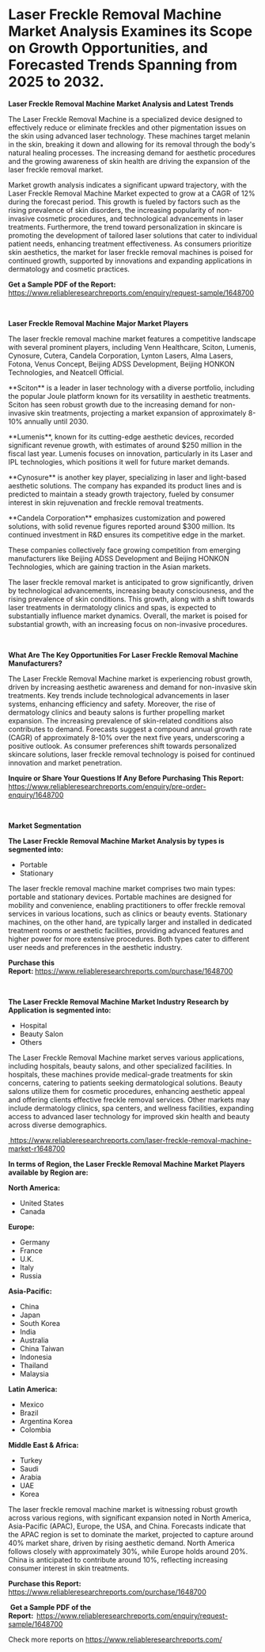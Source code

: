 <p><h1>Laser Freckle Removal Machine Market Analysis Examines its Scope on Growth Opportunities, and Forecasted Trends Spanning from 2025 to 2032.</h1></p><p><strong>Laser Freckle Removal Machine Market Analysis and Latest Trends</strong></p>
<p><p>The Laser Freckle Removal Machine is a specialized device designed to effectively reduce or eliminate freckles and other pigmentation issues on the skin using advanced laser technology. These machines target melanin in the skin, breaking it down and allowing for its removal through the body's natural healing processes. The increasing demand for aesthetic procedures and the growing awareness of skin health are driving the expansion of the laser freckle removal market.</p><p>Market growth analysis indicates a significant upward trajectory, with the Laser Freckle Removal Machine Market expected to grow at a CAGR of 12% during the forecast period. This growth is fueled by factors such as the rising prevalence of skin disorders, the increasing popularity of non-invasive cosmetic procedures, and technological advancements in laser treatments. Furthermore, the trend toward personalization in skincare is promoting the development of tailored laser solutions that cater to individual patient needs, enhancing treatment effectiveness. As consumers prioritize skin aesthetics, the market for laser freckle removal machines is poised for continued growth, supported by innovations and expanding applications in dermatology and cosmetic practices.</p></p>
<p><strong>Get a Sample PDF of the Report:&nbsp;</strong> <a href="https://www.reliableresearchreports.com/enquiry/request-sample/1648700?utm_campaign=2286&utm_medium=2&utm_source=Github&utm_content=ia&utm_term=05032025&utm_id=laser-freckle-removal-machine">https://www.reliableresearchreports.com/enquiry/request-sample/1648700</a></p>
<p>&nbsp;</p>
<p><strong>Laser Freckle Removal Machine Major Market Players</strong></p>
<p><p>The laser freckle removal machine market features a competitive landscape with several prominent players, including Venn Healthcare, Sciton, Lumenis, Cynosure, Cutera, Candela Corporation, Lynton Lasers, Alma Lasers, Fotona, Venus Concept, Beijing ADSS Development, Beijing HONKON Technologies, and Neatcell Official.</p><p>**Sciton** is a leader in laser technology with a diverse portfolio, including the popular Joule platform known for its versatility in aesthetic treatments. Sciton has seen robust growth due to the increasing demand for non-invasive skin treatments, projecting a market expansion of approximately 8-10% annually until 2030.</p><p>**Lumenis**, known for its cutting-edge aesthetic devices, recorded significant revenue growth, with estimates of around $250 million in the fiscal last year. Lumenis focuses on innovation, particularly in its Laser and IPL technologies, which positions it well for future market demands.</p><p>**Cynosure** is another key player, specializing in laser and light-based aesthetic solutions. The company has expanded its product lines and is predicted to maintain a steady growth trajectory, fueled by consumer interest in skin rejuvenation and freckle removal treatments.</p><p>**Candela Corporation** emphasizes customization and powered solutions, with solid revenue figures reported around $300 million. Its continued investment in R&D ensures its competitive edge in the market.</p><p>These companies collectively face growing competition from emerging manufacturers like Beijing ADSS Development and Beijing HONKON Technologies, which are gaining traction in the Asian markets. </p><p>The laser freckle removal market is anticipated to grow significantly, driven by technological advancements, increasing beauty consciousness, and the rising prevalence of skin conditions. This growth, along with a shift towards laser treatments in dermatology clinics and spas, is expected to substantially influence market dynamics. Overall, the market is poised for substantial growth, with an increasing focus on non-invasive procedures.</p></p>
<p>&nbsp;</p>
<p><strong>What Are The Key Opportunities For Laser Freckle Removal Machine Manufacturers?</strong></p>
<p><p>The Laser Freckle Removal Machine market is experiencing robust growth, driven by increasing aesthetic awareness and demand for non-invasive skin treatments. Key trends include technological advancements in laser systems, enhancing efficiency and safety. Moreover, the rise of dermatology clinics and beauty salons is further propelling market expansion. The increasing prevalence of skin-related conditions also contributes to demand. Forecasts suggest a compound annual growth rate (CAGR) of approximately 8-10% over the next five years, underscoring a positive outlook. As consumer preferences shift towards personalized skincare solutions, laser freckle removal technology is poised for continued innovation and market penetration.</p></p>
<p><strong>Inquire or Share Your Questions If Any Before Purchasing This Report:</strong> <a href="https://www.reliableresearchreports.com/enquiry/pre-order-enquiry/1648700?utm_campaign=2286&utm_medium=2&utm_source=Github&utm_content=ia&utm_term=05032025&utm_id=laser-freckle-removal-machine">https://www.reliableresearchreports.com/enquiry/pre-order-enquiry/1648700</a></p>
<p>&nbsp;</p>
<p><strong>Market Segmentation</strong></p>
<p><strong>The Laser Freckle Removal Machine Market Analysis by types is segmented into:</strong></p>
<p><ul><li>Portable</li><li>Stationary</li></ul></p>
<p><p>The laser freckle removal machine market comprises two main types: portable and stationary devices. Portable machines are designed for mobility and convenience, enabling practitioners to offer freckle removal services in various locations, such as clinics or beauty events. Stationary machines, on the other hand, are typically larger and installed in dedicated treatment rooms or aesthetic facilities, providing advanced features and higher power for more extensive procedures. Both types cater to different user needs and preferences in the aesthetic industry.</p></p>
<p><strong>Purchase this Report:&nbsp;</strong><a href="https://www.reliableresearchreports.com/purchase/1648700?utm_campaign=2286&utm_medium=2&utm_source=Github&utm_content=ia&utm_term=05032025&utm_id=laser-freckle-removal-machine">https://www.reliableresearchreports.com/purchase/1648700</a></p>
<p>&nbsp;</p>
<p><strong>The Laser Freckle Removal Machine Market Industry Research by Application is segmented into:</strong></p>
<p><ul><li>Hospital</li><li>Beauty Salon</li><li>Others</li></ul></p>
<p><p>The Laser Freckle Removal Machine market serves various applications, including hospitals, beauty salons, and other specialized facilities. In hospitals, these machines provide medical-grade treatments for skin concerns, catering to patients seeking dermatological solutions. Beauty salons utilize them for cosmetic procedures, enhancing aesthetic appeal and offering clients effective freckle removal services. Other markets may include dermatology clinics, spa centers, and wellness facilities, expanding access to advanced laser technology for improved skin health and beauty across diverse demographics.</p></p>
<p><a href="https://www.reliableresearchreports.com/laser-freckle-removal-machine-market-r1648700?utm_campaign=2286&utm_medium=2&utm_source=Github&utm_content=ia&utm_term=05032025&utm_id=laser-freckle-removal-machine">&nbsp;https://www.reliableresearchreports.com/laser-freckle-removal-machine-market-r1648700</a></p>
<p><strong>In terms of Region, the Laser Freckle Removal Machine Market Players available by Region are:</strong></p>
<p>
    <p> <strong> North America: </strong>
        <ul>
            <li>United States</li>
            <li>Canada</li>
        </ul>
        </p> 
    <p> <strong> Europe: </strong>
        <ul>
            <li>Germany</li>
            <li>France</li>
            <li>U.K.</li>
            <li>Italy</li>
            <li>Russia</li>
        </ul>
        </p> 
    <p> <strong> Asia-Pacific: </strong>
        <ul>
            <li>China</li>
            <li>Japan</li>
            <li>South Korea</li>
            <li>India</li>
            <li>Australia</li>
            <li>China Taiwan</li>
            <li>Indonesia</li>
            <li>Thailand</li>
            <li>Malaysia</li>
        </ul>
        </p> 
    <p> <strong> Latin America: </strong>
        <ul>
            <li>Mexico</li>
            <li>Brazil</li>
            <li>Argentina Korea</li>
            <li>Colombia</li>
        </ul>
        </p> 
    <p> <strong> Middle East & Africa: </strong>
        <ul>
            <li>Turkey</li>
            <li>Saudi</li>
            <li>Arabia</li>
            <li>UAE</li>
            <li>Korea</li>
        </ul>
    </p>
    </p>
<p><p>The laser freckle removal machine market is witnessing robust growth across various regions, with significant expansion noted in North America, Asia-Pacific (APAC), Europe, the USA, and China. Forecasts indicate that the APAC region is set to dominate the market, projected to capture around 40% market share, driven by rising aesthetic demand. North America follows closely with approximately 30%, while Europe holds around 20%. China is anticipated to contribute around 10%, reflecting increasing consumer interest in skin treatments.</p></p>
<p><strong>Purchase this Report: </strong><a href="https://www.reliableresearchreports.com/purchase/1648700?utm_campaign=2286&utm_medium=2&utm_source=Github&utm_content=ia&utm_term=05032025&utm_id=laser-freckle-removal-machine">https://www.reliableresearchreports.com/purchase/1648700</a></p>
<p>&nbsp;<strong>Get a Sample PDF of the Report:&nbsp;&nbsp;</strong><a href="https://www.reliableresearchreports.com/enquiry/request-sample/1648700?utm_campaign=2286&utm_medium=2&utm_source=Github&utm_content=ia&utm_term=05032025&utm_id=laser-freckle-removal-machine">https://www.reliableresearchreports.com/enquiry/request-sample/1648700</a></p>
<p><strong></strong></p>
<p>Check more reports on <a href="https://www.reliableresearchreports.com/?utm_campaign=2286&utm_medium=2&utm_source=Github&utm_content=ia&utm_term=05032025&utm_id=laser-freckle-removal-machine">https://www.reliableresearchreports.com/</a></p>